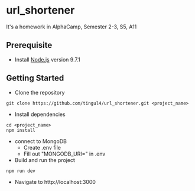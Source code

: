 # url_shortener
It's a homework in AlphaCamp, Semester 2-3, S5, A11
## Prerequisite
- Install [Node.js](https://nodejs.org/en) version 9.7.1
## Getting Started
- Clone the repository
```
git clone https://github.com/tingul4/url_shortener.git <project_name>
```
- Install dependencies
```
cd <project_name>
npm install
```
- connect to MongoDB
  - Create .env file
  - Fill out "MONGODB_URI=" in .env
- Build and run the project
```
npm run dev
```
- Navigate to http://localhost:3000
